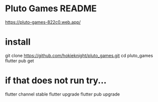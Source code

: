 # Pluto Games README

https://pluto-games-822c0.web.app/

# install
git clone https://github.com/hokieknight/pluto_games.git
cd pluto_games
flutter pub get

# if that does not run try...
flutter channel stable
flutter upgrade
flutter pub upgrade
